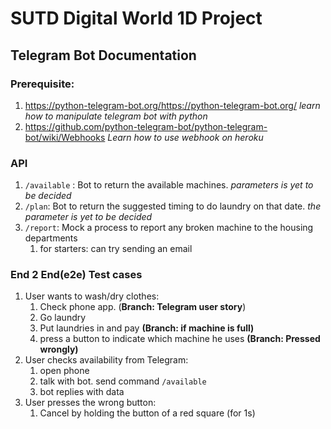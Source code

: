 # SUTD Digital World 1D Project



## Telegram Bot Documentation

### Prerequisite:

1. https://python-telegram-bot.org/https://python-telegram-bot.org/  *learn how to manipulate telegram bot with python*
2. https://github.com/python-telegram-bot/python-telegram-bot/wiki/Webhooks *Learn how to use webhook on heroku*

### API

1. `/available` : Bot to return the available machines. *parameters is yet to be decided*
2. `/plan`: Bot to return the suggested timing to do laundry on that date. *the parameter is yet to be decided*
3. `/report`: Mock a process to report any broken machine to the housing departments
   1. for starters: can try sending an email

### End 2 End(e2e) Test cases

1. User wants to wash/dry clothes:
   1. Check phone app. (**Branch: Telegram user story**)
   2. Go laundry
   3. Put laundries in and pay **(Branch: if machine is full)**
   4. press a button to indicate which machine he uses **(Branch: Pressed wrongly)**
2. User checks availability from Telegram:
   1. open phone
   2. talk with bot. send command `/available`
   3. bot replies with data
3. User presses the wrong button:
   1. Cancel by holding the button of a red square (for 1s)

